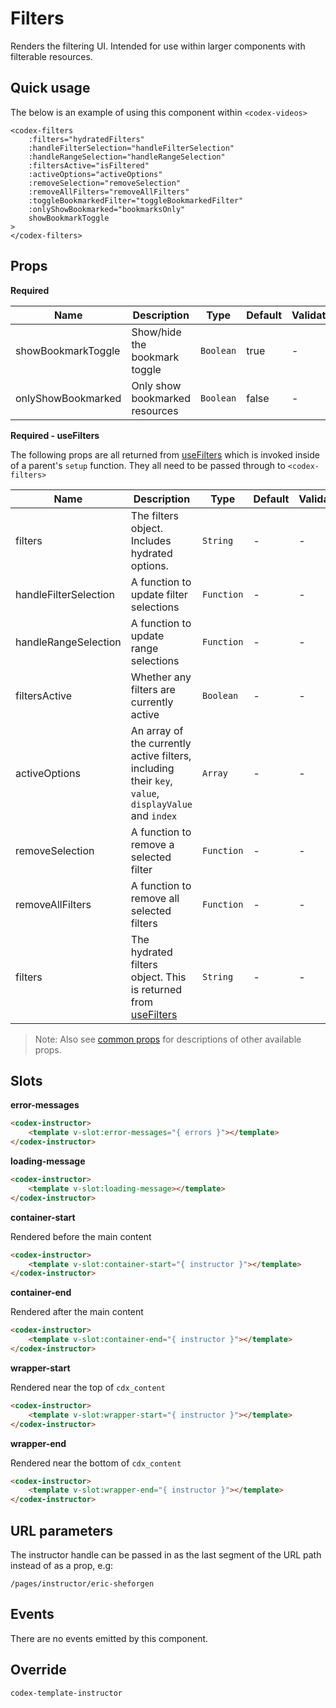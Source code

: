 # Filters

Renders the filtering UI. Intended for use within larger components with filterable resources.

## Quick usage

The below is an example of using this component within `<codex-videos>`

```vue
<codex-filters
	:filters="hydratedFilters"
	:handleFilterSelection="handleFilterSelection"
	:handleRangeSelection="handleRangeSelection"
	:filtersActive="isFiltered"
	:activeOptions="activeOptions"
	:removeSelection="removeSelection"
	:removeAllFilters="removeAllFilters"
	:toggleBookmarkedFilter="toggleBookmarkedFilter"
	:onlyShowBookmarked="bookmarksOnly"
	showBookmarkToggle
>
</codex-filters>
```

## Props

**Required**

| Name | Description | Type | Default | Validation |
| - | - | - | - | - |
| showBookmarkToggle | Show/hide the bookmark toggle | `Boolean` | true | - |
| onlyShowBookmarked | Only show bookmarked resources | `Boolean` | false | - |



**Required - useFilters**

The following props are all returned from [useFilters](../composition/useFilters) which is invoked inside of a parent's `setup` function. They all need to be passed through to `<codex-filters>`

| Name | Description | Type | Default | Validation |
| - | - | - | - | - |
| filters | The filters object. Includes hydrated options. | `String` | - | - |
| handleFilterSelection | A function to update filter selections | `Function` | - | - |
| handleRangeSelection | A function to update range selections | `Function` | - | - |
| filtersActive | Whether any filters are currently active | `Boolean` | - | - |
| activeOptions | An array of the currently active filters, including their `key`, `value`, `displayValue` and `index` | `Array` | - | - |
| removeSelection | A function to remove a selected filter | `Function` | - | - |
| removeAllFilters | A function to remove all selected filters | `Function` | - | - |
| filters | The hydrated filters object. This is returned from [useFilters](../composition/useFilters) | `String` | - | - |


> Note: Also see [common props](./shared/CommonProps.md) for descriptions of other available props.

## Slots

**error-messages**

```html
<codex-instructor>
	<template v-slot:error-messages="{ errors }"></template>
</codex-instructor>
```

**loading-message**

```html
<codex-instructor>
	<template v-slot:loading-message></template>
</codex-instructor>
```

**container-start**   

Rendered before the main content
```html
<codex-instructor>
	<template v-slot:container-start="{ instructor }"></template>
</codex-instructor>
```

**container-end**   

Rendered after the main content
```html
<codex-instructor>
	<template v-slot:container-end="{ instructor }"></template>
</codex-instructor>
```

**wrapper-start**   

Rendered near the top of `cdx_content`
```html
<codex-instructor>
	<template v-slot:wrapper-start="{ instructor }"></template>
</codex-instructor>
```
**wrapper-end**   

Rendered near the bottom of `cdx_content`
```html
<codex-instructor>
	<template v-slot:wrapper-end="{ instructor }"></template>
</codex-instructor>
```


## URL parameters

The instructor handle can be passed in as the last segment of the URL path instead of as a prop, e.g:

`/pages/instructor/eric-sheforgen`

## Events

There are no events emitted by this component.

## Override

`
codex-template-instructor
`

